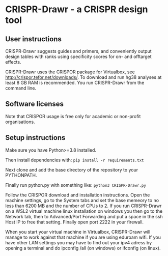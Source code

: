 # CRISPR-Drawr - a CRISPR design tool

## User instructions
CRISPR-Drawr suggests guides and primers, and conveniently output design tables with ranks using specificity scores for on- and offtarget effects.

CRISPR-Drawr uses the CRISPOR package for Virtualbox, see http://crispor.tefor.net/downloads/. To download and run hg38 analyses at least 8 GB RAM is recommended.
You run CRISPR-Drawr from the command line.

## Software licenses
Note that CRISPOR usage is free only for academic or non-profit organisations.
  
## Setup instructions
Make sure you have Python>=3.8 installed. 

Then install dependencies with:
`pip install -r requirements.txt`

Next clone and add the base directory of the repository to your PYTHONPATH.

Finally run python.py with something like:
`python3 CRISPR-Drawr.py`
  
Follow the CRISPOR download and installation instructions. Open the machine settings, go to the System tabs and set the base memeory to no less than 6200 MB and the number of CPUs to 2. If you run CRISPR-Drawr on a WSL2 virtual machine linux installation on windows you then go to the Network tab, then to Advanced/Port Forwarding and put a space in the ssh Host IP to free that setting. Finally open port 2222 in your firewall.

When you start your virtual machine in Virtualbox, CRISPR-Drawr will manage to work against that machine if you are using eduroam wifi. If you have other LAN settings you may have to find out your ipv4 adress by opening a terminal and do ipconfig /all (on windows) or ifconfig (on linux).
